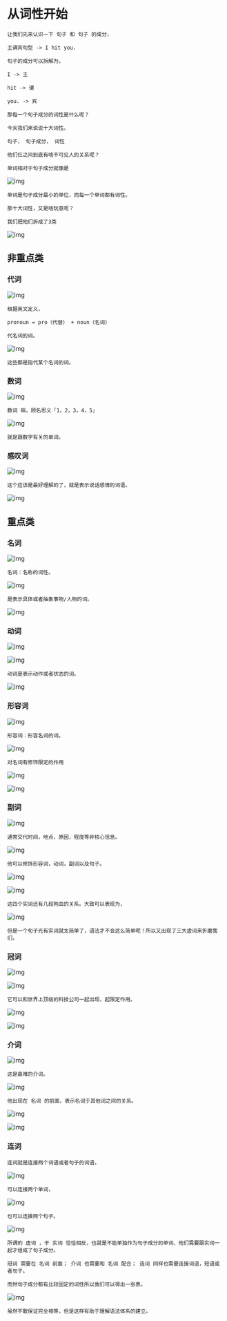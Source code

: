 # 从词性开始

```
让我们先来认识一下 句子 和 句子 的成分，

主谓宾句型 -> I hit you.

句子的成分可以拆解为，

I -> 主

hit -> 谓

you. -> 宾

那每一个句子成分的词性是什么呢？

今天我们来说说十大词性。

句子， 句子成分， 词性

他们仨之间到底有啥不可见人的关系呢？
```

```
单词相对于句子成分就像是
```

![img](assets/1.从词性开始/1.png)

```
单词是句子成分最小的单位，而每一个单词都有词性。

那十大词性，又是啥玩意呢？

我们把他们拆成了3类
```

![img](assets/1.从词性开始/2.png)

## 非重点类

### 代词

![img](assets/1.从词性开始/3.png)

```
根据英文定义，

pronoun = pro（代替） + noun（名词）

代名词的词。
```

![img](assets/1.从词性开始/4.png)

```
这些都是指代某个名词的词。
```

### 数词

![img](assets/1.从词性开始/5.png)

```
数词 嘛，顾名思义「1，2，3，4，5」
```

![img](assets/1.从词性开始/6.png)

```
就是跟数字有关的单词。
```

### 感叹词

![img](assets/1.从词性开始/7.png)

```
这个应该是最好理解的了，就是表示说话感情的词语。
```

![img](assets/1.从词性开始/8.png)

## 重点类

### 名词

![img](assets/1.从词性开始/9.png)

```
名词：名称的词性。
```

![img](assets/1.从词性开始/10.png)

```
是表示具体或者抽象事物/人物的词。
```

![img](assets/1.从词性开始/11.png)

### 动词

![img](assets/1.从词性开始/12.png)

![img](assets/1.从词性开始/13.png)

```
动词是表示动作或者状态的词。
```

![img](assets/1.从词性开始/14.png)

### 形容词

![img](assets/1.从词性开始/15.png)

```
形容词：形容名词的词。
```

![img](assets/1.从词性开始/16.png)

```
对名词有修饰限定的作用
```

![img](assets/1.从词性开始/17.png)

![img](assets/1.从词性开始/18.png)

### 副词

![img](assets/1.从词性开始/19.png)

```
通常交代时间，地点，原因，程度等非核心信息。
```

![img](assets/1.从词性开始/20.png)

```
他可以修饰形容词，动词，副词以及句子。
```

![img](assets/1.从词性开始/21.png)

![img](assets/1.从词性开始/22.png)

```
这四个实词还有几段狗血的关系。大致可以表现为，
```

![img](assets/1.从词性开始/23.png)

```
但是一个句子光有实词就太简单了，语法才不会这么简单呢！所以又出现了三大虚词来折磨我们。
```

### 冠词

![img](assets/1.从词性开始/24.png)

![img](assets/1.从词性开始/25.png)

```
它可以和世界上顶级的科技公司一起出现，起限定作用。
```

![img](assets/1.从词性开始/26.png)

![img](assets/1.从词性开始/27.png)

### 介词

![img](assets/1.从词性开始/28.png)

```
这是最难的介词。
```

![img](assets/1.从词性开始/29.png)

```
他出现在 名词 的前面，表示名词于其他词之间的关系。
```

![img](assets/1.从词性开始/30.png)

![img](assets/1.从词性开始/31.png)

### 连词

```
连词就是连接两个词语或者句子的词语，
```

![img](assets/1.从词性开始/33.png)

```
可以连接两个单词，
```

![img](assets/1.从词性开始/34.png)

```
也可以连接两个句子。
```

![img](assets/1.从词性开始/35.png)

```
所谓的 虚词 ，于 实词 恰恰相反，也就是不能单独作为句子成分的单词，他们需要跟实词一起才组成了句子成分。

冠词 需要在 名词 前面； 介词 也需要和 名词 配合； 连词 同样也需要连接词语，短语或者句子。

而然句子成分都有比较固定的词性所以我们可以得出一张表。
```

![img](assets/1.从词性开始/36.png)

```
虽然不敢保证完全相等，但是这样有助于理解语法体系的建立。
```

